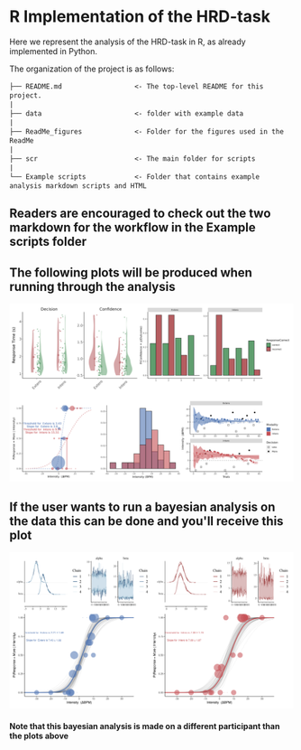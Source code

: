 
# R Implementation of the HRD-task

Here we represent the analysis of the HRD-task in R, as already implemented in Python.

The organization of the project is as follows:


```
├── README.md                  <- The top-level README for this project.
|
├── data                       <- folder with example data
|
├── ReadMe_figures             <- Folder for the figures used in the ReadMe
|   
├── scr                        <- The main folder for scripts
|
└── Example scripts            <- Folder that contains example analysis markdown scripts and HTML

```

## Readers are encouraged to check out the two markdown for the workflow in the Example scripts folder


## The following plots will be produced when running through the analysis

![](readme_figures/Concatenated.png)


## If the user wants to run a bayesian analysis on the data this can be done and you'll receive this plot

![](readme_figures/Bayseiananalysis.png)

#### Note that this bayesian analysis is made on a different participant than the plots above
